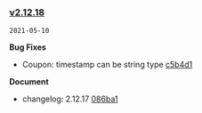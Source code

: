 ### [v2.12.18](https://github.com/youzan/vant/compare/v2.12.17...v2.12.18)

`2021-05-10`

**Bug Fixes**

- Coupon: timestamp can be string type [c5b4d1](https://github.com/youzan/vant/commit/c5b4d1a66372b94420146f9a640aee31f402889a)

**Document**

- changelog: 2.12.17 [086ba1](https://github.com/youzan/vant/commit/086ba1603bb36a8bb07b32ca37f65fb4692ee292)
